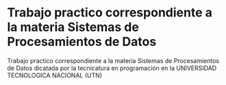 
# Trabajo practico correspondiente a la materia Sistemas de Procesamientos de Datos

Trabajo practico correspondiente a la materia Sistemas de Procesamientos de Datos dicatada por la tecnicatura en programación en la UNIVERSIDAD TECNOLOGICA NACIONAL (UTN)
